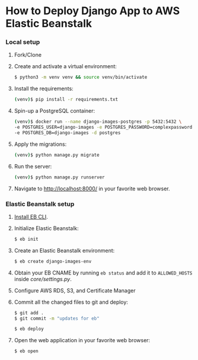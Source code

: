 # How to Deploy Django App to AWS Elastic Beanstalk

### Local setup

1. Fork/Clone

1. Create and activate a virtual environment:

    ```sh
    $ python3 -m venv venv && source venv/bin/activate
    ```

1. Install the requirements:

    ```sh
    (venv)$ pip install -r requirements.txt
    ```

1. Spin-up a PostgreSQL container:

    ```sh
    (venv)$ docker run --name django-images-postgres -p 5432:5432 \
    -e POSTGRES_USER=django-images -e POSTGRES_PASSWORD=complexpassword123 \
    -e POSTGRES_DB=django-images -d postgres
    ```

1. Apply the migrations:

    ```sh
    (venv)$ python manage.py migrate
    ```

1. Run the server:

    ```sh
    (venv)$ python manage.py runserver
    ```

1. Navigate to [http://localhost:8000/](http://localhost:8000/) in your favorite web browser.

### Elastic Beanstalk setup

1. [Install EB CLI](https://github.com/aws/aws-elastic-beanstalk-cli-setup#2-quick-start).

1. Initialize Elastic Beanstalk:

    ```sh
    $ eb init
    ```

1. Create an Elastic Beanstalk environment:

    ```sh
   $ eb create django-images-env
    ```

1. Obtain your EB CNAME by running `eb status` and add it to `ALLOWED_HOSTS` inside *core/settings.py*.

1. Configure AWS RDS, S3, and Certificate Manager

1. Commit all the changed files to git and deploy:

   ```sh
   $ git add .
   $ git commit -m "updates for eb"

   $ eb deploy
   ```

1. Open the web application in your favorite web browser:

   ```sh
   $ eb open
   ```
